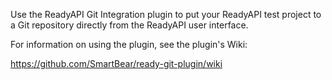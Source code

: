 Use the ReadyAPI Git Integration plugin to put your ReadyAPI test project to a Git repository directly from the ReadyAPI user interface.

For information on using the plugin, see the plugin's Wiki:

https://github.com/SmartBear/ready-git-plugin/wiki
